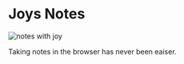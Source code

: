 # Joys Notes

![notes with joy](https://github.com/safejoy/Joys-Notes/blob/main/Images/joysnotes.png)

Taking notes in the browser has never been eaiser.
